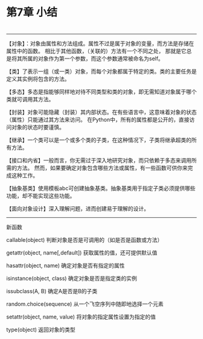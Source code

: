 # 第7章 小结 <h1>

----------------------------------

【对象】：对象由属性和方法组成。属性不过是属于对象的变量，而方法是存储在属性中的函数。
相比于其他函数，（关联的）方法有一个不同之处，
那就是它总是将其所属的对象作为第一个参数，而这个参数通常被命名为self。

【类】了表示一组（或一类）对象，而每个对象都属于特定的类。类的主要任务是定义其实例将包含的方法。

【多态】多态是指能够同样地对待不同类型和类的对象，即无需知道对象属于哪个类就可调用其方法。

【封装】对象可能隐藏（封装）其内部状态。在有些语言中，这意味着对象的状态（属性）只能通过其方法来访问。
在Python中，所有的属性都是公开的，直接访问对象的状态时要谨慎。

【继承】一个类可以是一个或多个类的子类，在这种情况下，子类将继承超类的所有方法。

【接口和内省】一般而言，你无需过于深入地研究对象，而只依赖于多态来调用所需的方法。
然而，如果要确定对象包含哪些方法或属性，有一些函数可供你来完成这种工作。

【抽象基类】使用模板abc可创建抽象基类。抽象基类用于指定子类必须提供哪些功能，却不能实现这些功能。

【面向对象设计】深入理解问题，进而创建易于理解的设计。

------------------------

新函数

callable(object)  判断对象是否是可调用的（如是否是函数或方法）

getattr(object, name[,default])  获取属性的值，还可提供默认值

hasattr(object, name)  确定对象是否有指定的属性

isinstance(object, class)  确定对象是否是指定类的实例

issubclass(A, B)  确定A是否是B的子类

random.choice(sequence)  从一个飞空序列中随即地选择一个元素

setattr(object, name, value)  将对象的指定属性设置为指定的值

type(object)  返回对象的类型

